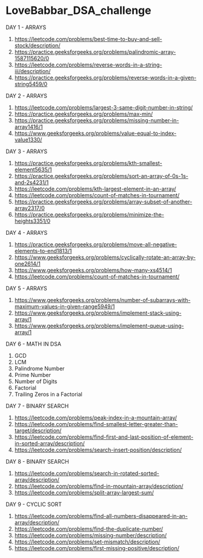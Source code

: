 # LoveBabbar_DSA_challenge

DAY 1 - ARRAYS
1. https://leetcode.com/problems/best-time-to-buy-and-sell-stock/description/
2. https://practice.geeksforgeeks.org/problems/palindromic-array-1587115620/0
3. https://leetcode.com/problems/reverse-words-in-a-string-iii/description/
4. https://practice.geeksforgeeks.org/problems/reverse-words-in-a-given-string5459/0

DAY 2 - ARRAYS
1. https://leetcode.com/problems/largest-3-same-digit-number-in-string/
2. https://practice.geeksforgeeks.org/problems/max-min/
3. https://practice.geeksforgeeks.org/problems/missing-number-in-array1416/1
4. https://www.geeksforgeeks.org/problems/value-equal-to-index-value1330/


DAY 3 - ARRAYS
1. https://practice.geeksforgeeks.org/problems/kth-smallest-element5635/1
2. https://practice.geeksforgeeks.org/problems/sort-an-array-of-0s-1s-and-2s4231/1
3. https://leetcode.com/problems/kth-largest-element-in-an-array/
4. https://leetcode.com/problems/count-of-matches-in-tournament/
5. https://practice.geeksforgeeks.org/problems/array-subset-of-another-array2317/0
6. https://practice.geeksforgeeks.org/problems/minimize-the-heights3351/0

DAY 4 - ARRAYS
1. https://practice.geeksforgeeks.org/problems/move-all-negative-elements-to-end1813/1
2. https://www.geeksforgeeks.org/problems/cyclically-rotate-an-array-by-one2614/1
3. https://www.geeksforgeeks.org/problems/how-many-xs4514/1
4. https://leetcode.com/problems/count-of-matches-in-tournament/

DAY 5 - ARRAYS
1. https://www.geeksforgeeks.org/problems/number-of-subarrays-with-maximum-values-in-given-range5949/1
2. https://www.geeksforgeeks.org/problems/implement-stack-using-array/1
3. https://www.geeksforgeeks.org/problems/implement-queue-using-array/1

DAY 6 - MATH IN DSA
1. GCD
2. LCM
3. Palindrome Number
4. Prime Number
5. Number of Digits
6. Factorial
7. Trailing Zeros in a Factorial

DAY 7 - BINARY SEARCH
1. https://leetcode.com/problems/peak-index-in-a-mountain-array/
2. https://leetcode.com/problems/find-smallest-letter-greater-than-target/description/
3. https://leetcode.com/problems/find-first-and-last-position-of-element-in-sorted-array/description/
4. https://leetcode.com/problems/search-insert-position/description/

DAY 8 - BINARY SEARCH
1. https://leetcode.com/problems/search-in-rotated-sorted-array/description/
2. https://leetcode.com/problems/find-in-mountain-array/description/
3. https://leetcode.com/problems/split-array-largest-sum/

DAY 9 - CYCLIC SORT
1. https://leetcode.com/problems/find-all-numbers-disappeared-in-an-array/description/
2. https://leetcode.com/problems/find-the-duplicate-number/
3. https://leetcode.com/problems/missing-number/description/
4. https://leetcode.com/problems/set-mismatch/description/
5. https://leetcode.com/problems/first-missing-positive/description/